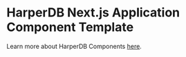 # HarperDB Next.js Application Component Template

Learn more about HarperDB Components [here](https://docs.harperdb.io/docs/developers/components/writing-extensions).

